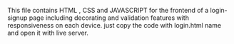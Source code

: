 This file contains HTML , CSS and JAVASCRIPT for the frontend of a login-signup page including decorating and validation features with responsiveness on each device.
just copy the code with login.html name and open it with live server.

